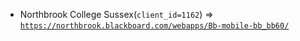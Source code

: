  - Northbrook College Sussex(`client_id=1162`) => [`https://northbrook.blackboard.com/webapps/Bb-mobile-bb_bb60/`](https://northbrook.blackboard.com/webapps/Bb-mobile-bb_bb60/)
